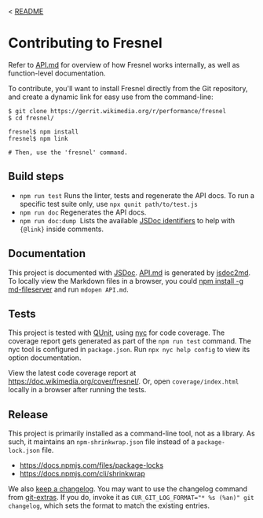 < [README](./README.md)

# Contributing to Fresnel

Refer to [API.md](./API.md) for overview of how Fresnel works
internally, as well as function-level documentation.

To contribute, you'll want to install Fresnel directly from the
Git repository, and create a dynamic link for easy use from the
command-line:

```
$ git clone https://gerrit.wikimedia.org/r/performance/fresnel
$ cd fresnel/

fresnel$ npm install
fresnel$ npm link

# Then, use the 'fresnel' command.
```

## Build steps

* `npm run test`
  Runs the linter, tests and regenerate the API docs.
  To run a specific test suite only, use `npx qunit path/to/test.js`
* `npm run doc`
  Regenerates the API docs.
* `npm run doc:dump`
  Lists the available [JSDoc identifiers](https://github.com/jsdoc2md/jsdoc-to-markdown/wiki/Listing-namepaths) to help with `{@link}` inside comments.

## Documentation

This project is documented with [JSDoc](http://usejsdoc.org/). [API.md](./API.md) is generated by [jsdoc2md](https://github.com/jsdoc2md/jsdoc-to-markdown/wiki). To locally view the Markdown files in a browser, you could [npm install -g md-fileserver](https://www.npmjs.com/package/md-fileserver) and  run `mdopen API.md`.

## Tests

This project is tested with [QUnit](https://api.qunitjs.com/assert/), using [nyc](https://istanbul.js.org/) for code coverage. The coverage report gets generated as part of the `npm run test` command. The nyc tool is configured in `package.json`. Run `npx nyc help config` to view its option documentation.

View the latest code coverage report at <https://doc.wikimedia.org/cover/fresnel/>. Or, open `coverage/index.html` locally in a browser after running the tests.

## Release

This project is primarily installed as a command-line tool,
not as a library. As such, it maintains an `npm-shrinkwrap.json` file
instead of a `package-lock.json` file.

* <https://docs.npmjs.com/files/package-locks>
* <https://docs.npmjs.com/cli/shrinkwrap>

We also [keep a changelog](https://keepachangelog.com/en/1.0.0/). You may want to use the changelog command from [git-extras](https://github.com/tj/git-extras). If you do, invoke it as `CUR_GIT_LOG_FORMAT="* %s (%an)" git changelog`, which sets the format to match the existing entries.
